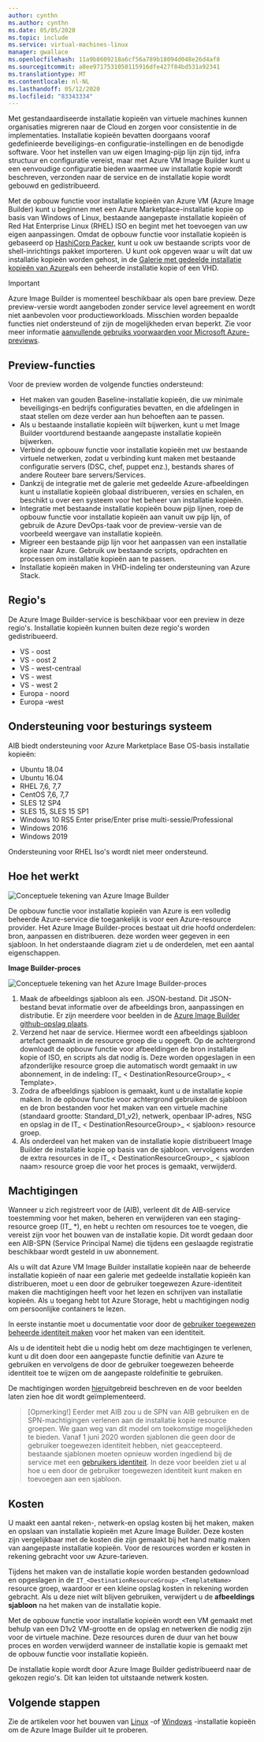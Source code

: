 ```yaml
---
author: cynthn
ms.author: cynthn
ms.date: 05/05/2020
ms.topic: include
ms.service: virtual-machines-linux
manager: gwallace
ms.openlocfilehash: 11a9b8609218a6cf56a789b18094d048e26d4af8
ms.sourcegitcommit: a8ee9717531050115916dfe427f84bd531a92341
ms.translationtype: MT
ms.contentlocale: nl-NL
ms.lasthandoff: 05/12/2020
ms.locfileid: "83343334"
---
```

Met gestandaardiseerde installatie kopieën van virtuele machines kunnen organisaties migreren naar de Cloud en zorgen voor consistentie in de implementaties. Installatie kopieën bevatten doorgaans vooraf gedefinieerde beveiligings-en configuratie-instellingen en de benodigde software. Voor het instellen van uw eigen Imaging-pijp lijn zijn tijd, infra structuur en configuratie vereist, maar met Azure VM Image Builder kunt u een eenvoudige configuratie bieden waarmee uw installatie kopie wordt beschreven, verzonden naar de service en de installatie kopie wordt gebouwd en gedistribueerd.
 
Met de opbouw functie voor installatie kopieën van Azure VM (Azure Image Builder) kunt u beginnen met een Azure Marketplace-installatie kopie op basis van Windows of Linux, bestaande aangepaste installatie kopieën of Red Hat Enterprise Linux (RHEL) ISO en begint met het toevoegen van uw eigen aanpassingen. Omdat de opbouw functie voor installatie kopieën is gebaseerd op [HashiCorp Packer](https://packer.io/), kunt u ook uw bestaande scripts voor de shell-inrichtings pakket importeren. U kunt ook opgeven waar u wilt dat uw installatie kopieën worden gehost, in de [Galerie met gedeelde installatie kopieën van Azure](https://docs.microsoft.com/azure/virtual-machines/windows/shared-image-galleries)als een beheerde installatie kopie of een VHD.

> [!IMPORTANT]
> Azure Image Builder is momenteel beschikbaar als open bare preview.
> Deze preview-versie wordt aangeboden zonder service level agreement en wordt niet aanbevolen voor productieworkloads. Misschien worden bepaalde functies niet ondersteund of zijn de mogelijkheden ervan beperkt. Zie voor meer informatie [aanvullende gebruiks voorwaarden voor Microsoft Azure-previews](https://azure.microsoft.com/support/legal/preview-supplemental-terms/).

## <a name="preview-features"></a>Preview-functies

Voor de preview worden de volgende functies ondersteund:

- Het maken van gouden Baseline-installatie kopieën, die uw minimale beveiligings-en bedrijfs configuraties bevatten, en die afdelingen in staat stellen om deze verder aan hun behoeften aan te passen.
- Als u bestaande installatie kopieën wilt bijwerken, kunt u met Image Builder voortdurend bestaande aangepaste installatie kopieën bijwerken.
- Verbind de opbouw functie voor installatie kopieën met uw bestaande virtuele netwerken, zodat u verbinding kunt maken met bestaande configuratie servers (DSC, chef, puppet enz.), bestands shares of andere Routeer bare servers/Services.
- Dankzij de integratie met de galerie met gedeelde Azure-afbeeldingen kunt u installatie kopieën globaal distribueren, versies en schalen, en beschikt u over een systeem voor het beheer van installatie kopieën.
- Integratie met bestaande installatie kopieën bouw pijp lijnen, roep de opbouw functie voor installatie kopieën aan vanuit uw pijp lijn, of gebruik de Azure DevOps-taak voor de preview-versie van de voorbeeld weergave van installatie kopieën.
- Migreer een bestaande pijp lijn voor het aanpassen van een installatie kopie naar Azure. Gebruik uw bestaande scripts, opdrachten en processen om installatie kopieën aan te passen.
- Installatie kopieën maken in VHD-indeling ter ondersteuning van Azure Stack.
 

## <a name="regions"></a>Regio's
De Azure Image Builder-service is beschikbaar voor een preview in deze regio's. Installatie kopieën kunnen buiten deze regio's worden gedistribueerd.
- VS - oost
- VS - oost 2
- VS - west-centraal
- VS - west
- VS - west 2
- Europa - noord
- Europa -west

## <a name="os-support"></a>Ondersteuning voor besturings systeem
AIB biedt ondersteuning voor Azure Marketplace Base OS-basis installatie kopieën:
- Ubuntu 18.04
- Ubuntu 16.04
- RHEL 7,6, 7,7
- CentOS 7,6, 7,7
- SLES 12 SP4
- SLES 15, SLES 15 SP1
- Windows 10 RS5 Enter prise/Enter prise multi-sessie/Professional
- Windows 2016
- Windows 2019

Ondersteuning voor RHEL Iso's wordt niet meer ondersteund.
## <a name="how-it-works"></a>Hoe het werkt


![Conceptuele tekening van Azure Image Builder](./media/virtual-machines-image-builder-overview/image-builder.png)

De opbouw functie voor installatie kopieën van Azure is een volledig beheerde Azure-service die toegankelijk is voor een Azure-resource provider. Het Azure Image Builder-proces bestaat uit drie hoofd onderdelen: bron, aanpassen en distribueren. deze worden weer gegeven in een sjabloon. In het onderstaande diagram ziet u de onderdelen, met een aantal eigenschappen. 
 


**Image Builder-proces** 

![Conceptuele tekening van het Azure Image Builder-proces](./media/virtual-machines-image-builder-overview/image-builder-process.png)

1. Maak de afbeeldings sjabloon als een. JSON-bestand. Dit JSON-bestand bevat informatie over de afbeeldings bron, aanpassingen en distributie. Er zijn meerdere voor beelden in de [Azure Image Builder github-opslag plaats](https://github.com/danielsollondon/azvmimagebuilder/tree/master/quickquickstarts).
1. Verzend het naar de service. Hiermee wordt een afbeeldings sjabloon artefact gemaakt in de resource groep die u opgeeft. Op de achtergrond downloadt de opbouw functie voor afbeeldingen de bron installatie kopie of ISO, en scripts als dat nodig is. Deze worden opgeslagen in een afzonderlijke resource groep die automatisch wordt gemaakt in uw abonnement, in de indeling: IT_ \< DestinationResourceGroup>_ \< Template>. 
1. Zodra de afbeeldings sjabloon is gemaakt, kunt u de installatie kopie maken. In de opbouw functie voor achtergrond gebruiken de sjabloon en de bron bestanden voor het maken van een virtuele machine (standaard grootte: Standard_D1_v2), netwerk, openbaar IP-adres, NSG en opslag in de IT_ \< DestinationResourceGroup>_ \< sjabloon> resource groep.
1. Als onderdeel van het maken van de installatie kopie distribueert Image Builder de installatie kopie op basis van de sjabloon. vervolgens worden de extra resources in de IT_ \< DestinationResourceGroup>_ \< sjabloon naam> resource groep die voor het proces is gemaakt, verwijderd.


## <a name="permissions"></a>Machtigingen
Wanneer u zich registreert voor de (AIB), verleent dit de AIB-service toestemming voor het maken, beheren en verwijderen van een staging-resource groep (IT_ *), en hebt u rechten om resources toe te voegen, die vereist zijn voor het bouwen van de installatie kopie. Dit wordt gedaan door een AIB-SPN (Service Principal Name) die tijdens een geslaagde registratie beschikbaar wordt gesteld in uw abonnement.

Als u wilt dat Azure VM Image Builder installatie kopieën naar de beheerde installatie kopieën of naar een galerie met gedeelde installatie kopieën kan distribueren, moet u een door de gebruiker toegewezen Azure-identiteit maken die machtigingen heeft voor het lezen en schrijven van installatie kopieën. Als u toegang hebt tot Azure Storage, hebt u machtigingen nodig om persoonlijke containers te lezen.

In eerste instantie moet u documentatie voor door de [gebruiker toegewezen beheerde identiteit maken](https://docs.microsoft.com/azure/active-directory/managed-identities-azure-resources/how-to-manage-ua-identity-cli) voor het maken van een identiteit.

Als u de identiteit hebt die u nodig hebt om deze machtigingen te verlenen, kunt u dit doen door een aangepaste functie definitie van Azure te gebruiken en vervolgens de door de gebruiker toegewezen beheerde identiteit toe te wijzen om de aangepaste roldefinitie te gebruiken.

De machtigingen worden [hier](https://github.com/danielsollondon/azvmimagebuilder/blob/master/aibPermissions.md#azure-vm-image-builder-permissions-explained-and-requirements)uitgebreid beschreven en de voor beelden laten zien hoe dit wordt geïmplementeerd.

> [Opmerking!] Eerder met AIB zou u de SPN van AIB gebruiken en de SPN-machtigingen verlenen aan de installatie kopie resource groepen. We gaan weg van dit model om toekomstige mogelijkheden te bieden. Vanaf 1 juni 2020 worden sjablonen die geen door de gebruiker toegewezen identiteit hebben, niet geaccepteerd. bestaande sjablonen moeten opnieuw worden ingediend bij de service met een [gebruikers identiteit](https://docs.microsoft.com/azure/virtual-machines/linux/image-builder-json?toc=%2Fazure%2Fvirtual-machines%2Fwindows%2Ftoc.json&bc=%2Fazure%2Fvirtual-machines%2Fwindows%2Fbreadcrumb%2Ftoc.json#identity). In deze voor beelden ziet u al hoe u een door de gebruiker toegewezen identiteit kunt maken en toevoegen aan een sjabloon.

## <a name="costs"></a>Kosten
U maakt een aantal reken-, netwerk-en opslag kosten bij het maken, maken en opslaan van installatie kopieën met Azure Image Builder. Deze kosten zijn vergelijkbaar met de kosten die zijn gemaakt bij het hand matig maken van aangepaste installatie kopieën. Voor de resources worden er kosten in rekening gebracht voor uw Azure-tarieven. 

Tijdens het maken van de installatie kopie worden bestanden gedownload en opgeslagen in de `IT_<DestinationResourceGroup>_<TemplateName>` resource groep, waardoor er een kleine opslag kosten in rekening worden gebracht. Als u deze niet wilt blijven gebruiken, verwijdert u de **afbeeldings sjabloon** na het maken van de installatie kopie.
 
Met de opbouw functie voor installatie kopieën wordt een VM gemaakt met behulp van een D1v2 VM-grootte en de opslag en netwerken die nodig zijn voor de virtuele machine. Deze resources duren de duur van het bouw proces en worden verwijderd wanneer de installatie kopie is gemaakt met de opbouw functie voor installatie kopieën. 
 
De installatie kopie wordt door Azure Image Builder gedistribueerd naar de gekozen regio's. Dit kan leiden tot uitstaande netwerk kosten.
 
## <a name="next-steps"></a>Volgende stappen 
 
Zie de artikelen voor het bouwen van [Linux](../articles/virtual-machines/linux/image-builder.md) -of [Windows](../articles/virtual-machines/windows/image-builder.md) -installatie kopieën om de Azure Image Builder uit te proberen.
 
